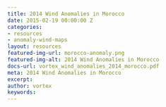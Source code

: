 ```yaml
---
title: 2014 Wind Anomalies in Morocco
date: 2015-02-19 00:00:00 Z
categories:
- resources
- anomaly-wind-maps
layout: resources
featured-img-url: morocco-anomaly.png
featured-img-alt: 2014 Wind Anomalies in Morocco
docs-url: vortex_wind_anomalies_2014_morocco.pdf
meta: 2014 Wind Anomalies in Morocco
excerpt: 
author: vortex
keywords: 
---
```


